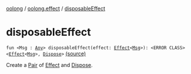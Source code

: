 [oolong](../index.md) / [oolong.effect](index.md) / [disposableEffect](./disposable-effect.md)

# disposableEffect

`fun <Msg : `[`Any`](https://kotlinlang.org/api/latest/jvm/stdlib/kotlin/-any/index.html)`> disposableEffect(effect: `[`Effect`](../oolong/-effect.md)`<`[`Msg`](disposable-effect.md#Msg)`>): <ERROR CLASS><`[`Effect`](../oolong/-effect.md)`<`[`Msg`](disposable-effect.md#Msg)`>, `[`Dispose`](../oolong/-dispose.md)`>` [(source)](https://github.com/oolong-kt/oolong/tree/master/oolong/src/commonMain/kotlin/oolong/effect/util.kt#L40)

Create a [Pair](#) of [Effect](../oolong/-effect.md) and [Dispose](../oolong/-dispose.md).

